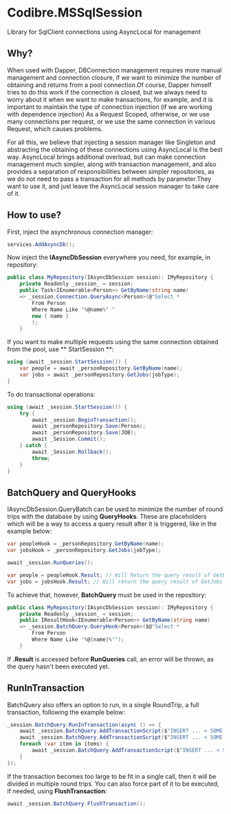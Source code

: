 # Codibre.MSSqlSession

Library for SqlClient connections using AsyncLocal for management


## Why?

When used with Dapper, DBConnection management requires more manual management and connection closure, if we want to minimize the number of obtaining and returns from a pool connection.Of course, Dapper himself tries to do this work if the connection is closed, but we always need to worry about it when we want to make transactions, for example, and it is important to maintain the type of connection injection (if we are working with dependence injection) As a Request Scoped, otherwise, or we use many connections per request, or we use the same connection in various Request, which causes problems.

For all this, we believe that injecting a session manager like Singleton and abstracting the obtaining of these connections using AsyncLocal is the best way. AsyncLocal brings additional overload, but can make connection management much simpler, along with transaction management, and also provides a separation of responsibilities between simpler repositories, as we do not need to pass a transaction for all methods by parameter.They want to use it, and just leave the AsyncLocal session manager to take care of it.


## How to use?

First, inject the asynchronous connection manager:

```c#
services.AddAsyncDb();
```

Now inject the **IAsyncDbSession** everywhere you need, for example, in repository:

```c#
public class MyRepository(IAsyncDbSession session): IMyRepository {
    private Readonly _session_ = session;
    public Task<IEnumerable<Person>> GetByName(string name)
    => _session.Connection.QueryAsync<Person>(@"Select *
        From Person
        Where Name Like '%@name%' "
        new { name }
        );
    }
```

If you want to make multiple requests using the same connection obtained from the pool, use ** StartSession **:

```c#
using (await _session.StartSession()) {
    var people = await _personRepository.GetByName(name);
    var jobs = await _personRepository.GetJobs(jobType);
}
```

To do transactional operations:

```c#
using (await _session.StartSession()) {
    try {
        await _session.BeginTransaction();
        await _personRepository.Save(Person);
        await _personRepository.Save(JOB);
        await _Session.Commit();
    } catch {
        await _Session.Rollback();
        throw;
    }
}
```

## BatchQuery and QueryHooks

IAsyncDbSession.QueryBatch can be used to minimize the number of round trips with the database by using **QueryHooks**. These are placeholders which will be a way to access a query result after it is triggered, like in the example below:

```c#
var peopleHook = _personRepository.GetByName(name);
var jobsHook = _personRepository.GetJobs(jobType);

await _session.RunQueries();

var people = peopleHook.Result; // Will Return the query result of GetByName
var jobs = jobsHook.Result; // Will return the query result of GetJobs
```

To achieve that, however, **BatchQuery** must be used in the repository:


```c#
public class MyRepository(IAsyncDbSession session): IMyRepository {
    private Readonly _session_ = session;
    public IResultHook<IEnumerable<Person>> GetByName(string name)
    => _session.BatchQuery.QueryHook<Person>($@"Select *
        From Person
        Where Name Like '%@{name}%'");
    }
```

If **.Result** is accessed before **RunQueries** call, an error will be thrown, as the query hasn't been executed yet.

## RunInTransaction

BatchQuery also offers an option to run, in a single RoundTrip, a full transaction, following the example below:

```c#
_session.BatchQuery.RunInTransaction(async () => {
    await _session.BatchQuery.AddTransactionScript($"INSERT ... < SOME SQL INSTRUCTION ... >");
    await _session.BatchQuery.AddTransactionScript($"INSERT ... < SOME OTHER SQL INSTRUCTION ... >");
    foreach (var item in items) {
        await _session.BatchQuery.AddTransactionScript($"INSERT ... < SOME OTHER SQL INSTRUCTION using {item}... >");
    }
});
```

If the transaction becomes too large to be fit in a single call, then it will be divided in multiple round trips. You can also force part of it to be executed, if needed, using **FlushTransaction**:

```c#
await _session.BatchQuery.FlushTransaction();
```